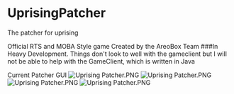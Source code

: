 UprisingPatcher
===============

The patcher for uprising

Official RTS and MOBA Style game
Created by the AreoBox Team
###In Heavy Development. Things don't look to well with the gameclient but I will not be able to help with the GameClient, which is written in Java

Current Patcher GUI
![Uprising Patcher.PNG](http://i.imgur.com/0O62i5P.png)
![Uprising Patcher.PNG](http://i.imgur.com/JfeetYD.png)
![Uprising Patcher.PNG](http://i.imgur.com/LLYmPVC.png)
![Uprising Patcher.PNG](http://i.imgur.com/uLI0iSZ.png)
